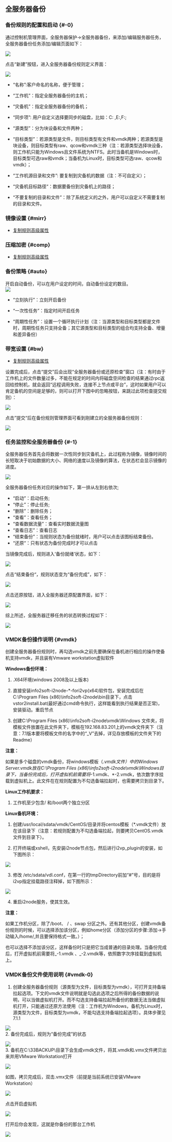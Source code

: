 ## 全服务器备份

### 备份规则的配置和启动 {#-0}

通过控制机管理界面，全服务器保护-&gt;全服务器备份，来添加/编辑服务器任务，全服务器备份任务添加/编辑页面如下：

![](/assets/V7.030946.png)

点击“新建”按钮，进入全服务器备份规则定义界面：

![](/assets/V7.030974.png)

* “名称”:客户命名的名称，便于管理；

* “工作机”：指定全服务器备份的主机；

* “灾备机”：指定全服务器备份的备机；

* “同步项”: 用户自定义选择要同步的磁盘，比如：C: ,E:\,F:\;

* “源类型”：分为块设备和文件两种；

* “目标类型”：若源类型是文件，则目标类型有文件和vmdk两种；若源类型是块设备，则目标类型有raw、qcow和vmdk三种（注：若源类型选择块设备，则工作机只能为Windows且文件系统为NTFS。此时当备机是Windows时，目标类型可选raw和vmdk；当备机为Linux时，目标类型可选raw、qcow和vmdk）；

* “工作机源目录和文件”: 要复制到灾备机的数据（注：不可自定义）；

* “灾备机目标路径“：数据要备份到灾备机上的路径；

* “不要复制的目录和文件”：除了系统定义的之外，用户可以自定义不需要复制的目录和文件。

### 镜像设置 {#mirr}

* [复制规则高级属性](/coopy_cdp/advance_settings.md)

### 压缩加密 {#comp}

* [复制规则高级属性](/coopy_cdp/advance_settings.md)

### 备份策略 {#auto}

开启自动备份，可以在用户设定的时间，自动备份设定的数目。  
![](/assets/V7.034447.png)

* “立刻执行”：立刻开启备份

* “一次性任务”：指定时间开启任务

* “周期性任务”：设置一个循环执行计划（注：当源类型和目标类型都是文件时，周期性任务只支持全备；其它源类型和目标类型的组合均支持全备、增量和差异备份）


### 带宽设置 {#bw}

* [复制规则高级属性](/coopy_cdp/advance_settings.md)

设置完成后，点击“提交”后会出现“全服务器备份或还原检查”窗口（注：有时由于工作机上的文件数量过多，不能在规定的时间内将磁盘空间检查的结果通过rpc返回给控制机，就会返回“远程调用失败，连接不上节点或平台”，这时如果用户可以肯定备机的空间是足够的，则可以打开下图中的忽略按钮，来跳过此项检查提交规则）：

![](/assets/V7.1hulue.PNG)

点击”提交“后在备份规则管理界面可看到刚建立的全服务器备份规则：

![](/assets/V7.031255.png)



### 任务监控和全服务器备份 {#-1}

全服务器任务首先会将数据一次性同步到灾备机上，此过程称为镜像，镜像时间的长短取决于初始数据的大小、网络的速度以及镜像的算法，在状态栏会显示镜像的进度。

![](/assets/V7.031255.png)

全服务器备份任务对应的操作如下，第一排从左到右依次;

* “启动”：启动任务;
* “停止”：停止任务;
* “删除”：删除任务；
* “查看”：查看任务；
* “查看数据流量”：查看实时数据流量图
* “查看日志”：查看日志
* “结束备份”：当规则状态为备份就绪时，用户可以点击该图标结束备份。
* “还原“：只有状态为备份完成时才可以点击

当镜像完成后，规则进入’备份就绪’状态，如下：

![](/assets/V7.032549.png)

点击“结束备份“，规则状态变为“备份完成”，如下：

![](/assets/V7.032607.png)

点击还原按钮，进入全服务器还原配置界面，如下：

![](/assets/V7.032633.png)

综上所述，全服务器迁移任务的状态转换过程如下：

![](/assets/V6.032659.png)

### VMDK备份操作说明 {#vmdk}

创建全服务器备份规则时，再勾选vmdk之前先要确保在备机进行相应的操作使备机支持vmdk，并且装有Vmware workstation虚拟软件

**Windows备份环境：**

1. .X64环境\(windows 2008及以上版本\)

2. 直接安装info2soft-i2node-*-fori2vp(x64)软件包，安装完成后在C:\Program Files (x86)\info2soft-i2node\bin目录下，点击vstor2install.bat(最好通过cmd命令执行，这样能看到执行结果是否正常)，安装驱动。重启节点

3. 创建C:\Program Files (x86)\info2soft-i2node\vmdk\Windows 文件夹，将模板文件放置在此文件夹下，模板在192.168.83.201上的vmdk文件夹下（注意：7.1版本要将模板文件的名字中的“_V”去掉，详见存放模板的文件夹下的Readme）

**注意：**

如果是多个磁盘的vmdk备份，将windows模板（_.vmdk文件）中的Windows Server.vmdk放在C:\Program Files \(x86\)\info2soft-i2node\vmdk\Windows目录下，当备份完成后，打开虚拟机前需要将_-1.vmdk、\*-2.vmdk，依次数字序挂载到虚拟机上。此文件在在规则配置为不勾选备端拉起时，也需要拷贝到目录下。

**Linux工作机要求：**

1. 工作机至少包含/ 和/boot两个独立分区

**Linux备机环境：**


1. 创建/usr/local/sdata/vmdk/CentOS/目录并将centos模板（*.vmdk文件）放在该目录下（注意：若规则配置为不勾选备端拉起，则要拷贝CentOS.vmdk文件到目录下）。

2. 打开终端或xshell，先安装i2node节点包，然后进行i2vp_plugin的安装，如下图所示：

![](/assets/V6.118042624.png)

3. 修改 /etc/sdata/vdl.conf，在第一行的tmpDirectory前加“#”号，目的是将i2vp指定挂载路径注释掉，如下图所示：

![](/assets/V6.118042701.png)

4. 重启i2node服务，使其生效。



**注意：**

如果工作机分区，除了/boot、 / 、swap 分区之外。还有其他分区，创建vmdk备份规则的时候，可以选择添加该分区，例如home分区（添加分区的步骤:添加-&gt;手动输入/home/,并且要保持格式一致。）；

也可以选择不添加该分区，这样备份时只是把它当成普通的目录处理。当备份完成后，打开虚拟机前需要将_-1.vmdk 、_-2.vmdk等，依照数字次序挂载到虚拟机上。

### VMDK备份文件使用说明 {#vmdk-0}

1. 创建全服务器备份规则（源类型为文件，目标类型为vmdk），可打开支持备端拉起选项。下文的vmdk文件说明就是勾选此选项之后所得的备份数据的说明，可以当做虚拟机打开。而不勾选支持备端拉起所备份的数据无法当做虚拟机打开，只能通过还原方法使用（注：工作机为Windows，备机为Linux时，源类型为文件，目标类型为vmdk，不能勾选支持备端拉起选项）。具体步骤见7.1.1

![](/assets/V7.139164.PNG)  
2.  备份完成后，规则为“备份完成”的状态

![](/assets/V7.032607.png)  
3.  备机在C:\33BACKUP\目录下会生成vmdk文件，将其.vmdk和.vmx文件拷贝出来并用VMware Workstation打开

![](/assets/V6.032800.png)

如图，拷贝完成后，双击.vmx文件（前提是当前系统已安装VMware Workstation）

![](/assets/V6.032850.png)

点击开启虚拟机

![](/assets/V6.032861.png)  

打开后你会发现，这就是你备份的那台工作机

![](/assets/V6.032885.png)

